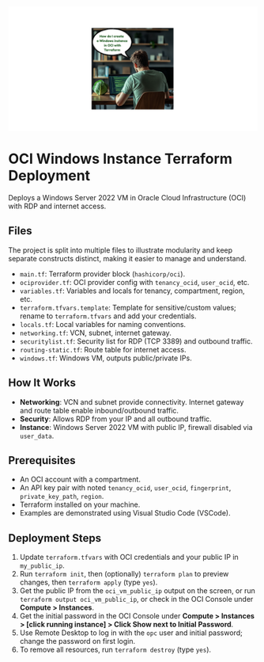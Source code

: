 <p align="center">
  <img src="https://github.com/2plus2cabbage/2plus2cabbage/blob/main/images/oci-base.jpg" style="display: block; margin: 0; padding: 0;">
</p>

# OCI Windows Instance Terraform Deployment

Deploys a Windows Server 2022 VM in Oracle Cloud Infrastructure (OCI) with RDP and internet access.

## Files
The project is split into multiple files to illustrate modularity and keep separate constructs distinct, making it easier to manage and understand.
- `main.tf`: Terraform provider block (`hashicorp/oci`).
- `ociprovider.tf`: OCI provider config with `tenancy_ocid`, `user_ocid`, etc.
- `variables.tf`: Variables and locals for tenancy, compartment, region, etc.
- `terraform.tfvars.template`: Template for sensitive/custom values; rename to `terraform.tfvars` and add your credentials.
- `locals.tf`: Local variables for naming conventions.
- `networking.tf`: VCN, subnet, internet gateway.
- `securitylist.tf`: Security list for RDP (TCP 3389) and outbound traffic.
- `routing-static.tf`: Route table for internet access.
- `windows.tf`: Windows VM, outputs public/private IPs.

## How It Works
- **Networking**: VCN and subnet provide connectivity. Internet gateway and route table enable inbound/outbound traffic.
- **Security**: Allows RDP from your IP and all outbound traffic.
- **Instance**: Windows Server 2022 VM with public IP, firewall disabled via `user_data`.

## Prerequisites
- An OCI account with a compartment.
- An API key pair with noted `tenancy_ocid`, `user_ocid`, `fingerprint`, `private_key_path`, `region`.
- Terraform installed on your machine.
- Examples are demonstrated using Visual Studio Code (VSCode).

## Deployment Steps
1. Update `terraform.tfvars` with OCI credentials and your public IP in `my_public_ip`.
2. Run `terraform init`, then (optionally) `terraform plan` to preview changes, then `terraform apply` (type `yes`).
3. Get the public IP from the `oci_vm_public_ip` output on the screen, or run `terraform output oci_vm_public_ip`, or check in the OCI Console under **Compute > Instances**.
4. Get the initial password in the OCI Console under **Compute > Instances > [click running instance] > Click Show next to Initial Password**.
5. Use Remote Desktop to log in with the `opc` user and initial password; change the password on first login.
6. To remove all resources, run `terraform destroy` (type `yes`).
